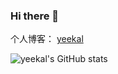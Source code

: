 ### Hi there 👋

个人博客： [yeekal](https://yeekal/store)

![yeekal's GitHub stats](https://github-readme-stats.vercel.app/api?username=yeekal&theme=gotham&show_icons=true)

<!--
**YeeKal/YeeKal** is a ✨ _special_ ✨ repository because its `README.md` (this file) appears on your GitHub profile.

Here are some ideas to get you started:

- 🔭 I’m currently working on ...
- 🌱 I’m currently learning ...
- 👯 I’m looking to collaborate on ...
- 🤔 I’m looking for help with ...
- 💬 Ask me about ...
- 📫 How to reach me: ...
- 😄 Pronouns: ...
- ⚡ Fun fact: ...
-->
